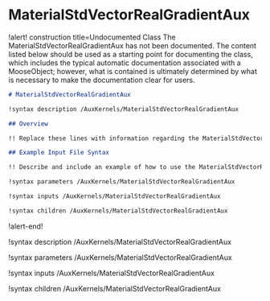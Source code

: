 # MaterialStdVectorRealGradientAux

!alert! construction title=Undocumented Class
The MaterialStdVectorRealGradientAux has not been documented. The content listed below should be used as a starting point for
documenting the class, which includes the typical automatic documentation associated with a
MooseObject; however, what is contained is ultimately determined by what is necessary to make the
documentation clear for users.

```markdown
# MaterialStdVectorRealGradientAux

!syntax description /AuxKernels/MaterialStdVectorRealGradientAux

## Overview

!! Replace these lines with information regarding the MaterialStdVectorRealGradientAux object.

## Example Input File Syntax

!! Describe and include an example of how to use the MaterialStdVectorRealGradientAux object.

!syntax parameters /AuxKernels/MaterialStdVectorRealGradientAux

!syntax inputs /AuxKernels/MaterialStdVectorRealGradientAux

!syntax children /AuxKernels/MaterialStdVectorRealGradientAux
```
!alert-end!

!syntax description /AuxKernels/MaterialStdVectorRealGradientAux

!syntax parameters /AuxKernels/MaterialStdVectorRealGradientAux

!syntax inputs /AuxKernels/MaterialStdVectorRealGradientAux

!syntax children /AuxKernels/MaterialStdVectorRealGradientAux
